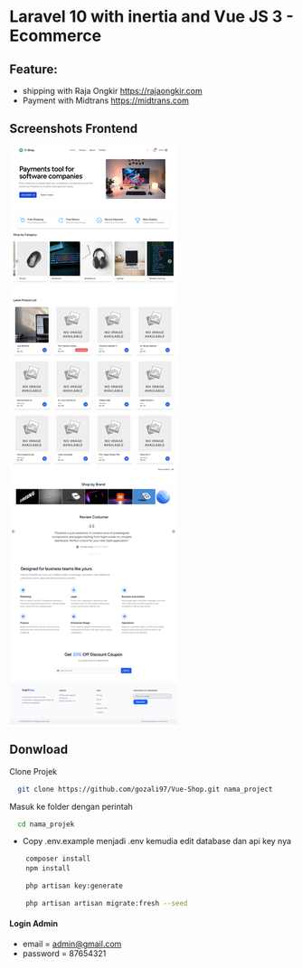 # Laravel 10 with inertia and Vue JS 3 - Ecommerce
## Feature: 
- shipping with Raja Ongkir https://rajaongkir.com
- Payment with Midtrans https://midtrans.com

## Screenshots Frontend
![Screenshot_2023-12-02_03-41-20](https://github.com/titoyudha/Vcommerce/blob/master/screenshot/287423656-491689ac-f518-4f1c-b1c8-7593028c6be3.png)



## Donwload

Clone Projek

```bash
  git clone https://github.com/gozali97/Vue-Shop.git nama_project
```

Masuk ke folder dengan perintah

```bash
  cd nama_projek
```

-   Copy .env.example menjadi .env kemudia edit database dan api key nya

```bash
    composer install
    npm install
```

```bash
    php artisan key:generate
```

```bash
    php artisan artisan migrate:fresh --seed
```


#### Login Admin

-   email = admin@gmail.com
-   password = 87654321
